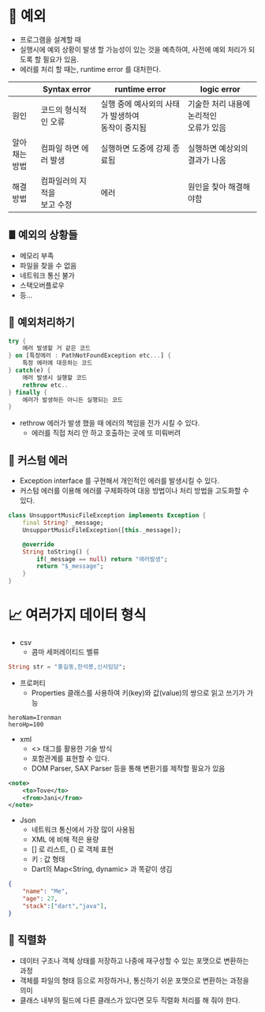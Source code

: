 # 🚫 예외
- 프로그램을 설계할 때
- 실행시에 예외 상황이 발생 할 가능성이 있는 것을 예측하여, 사전에 예외 처리가 되도록 할 필요가 있음.
- 에러를 처리 할 때는, runtime error 를 대처한다.

|              | Syntax error        | runtime error                  | logic error                |
| ------------ | ------------------- | ------------------------------ | -------------------------- |
| 원인           | 코드의 형식적인 오류         | 실행 중에 예사외의 사태가 발생하여<br>동작이 중지됨 | 기술한 처리 내용에 논리적인 <br>오류가 있음 |
| 알아 채는 <br>방법 | 컴파일 하면 에러 발생        | 실행하면 도중에 강제 종료됨                | 실행하면 예상외의 결과가 나옴           |
| 해결 방법        | 컴파일러의 지적을 <br>보고 수정 | 에러                             | 원인을 찾아 해결해야함               |
## 𖡴 예외의 상황들
- 메모리 부족
- 파일을 찾을 수 없음
- 네트워크 통신 불가
- 스택오버플로우
- 등...

## 🧹 예외처리하기
```dart
try {
	에러 발생할 거 같은 코드
} on [특정에러 : PathNotFoundException etc...] {
	특정 에러에 대응하는 코드
} catch(e) {
	에러 발생시 실행할 코드
	rethrow etc..
} finally {
	에러가 발생하든 아니든 실행되는 코드
}
```
- rethrow 에러가 발생 했을 때 에러의 책임을 전가 시킬 수 있다.
	- 에러를 직접 처리 안 하고 호출하는 곳에 또 미뤄버려
## 🛃 커스텀 에러
- Exception interface 를 구현해서 개인적인 에러를 발생시킬 수 있다.
- 커스텀 에러를 이용해 에러를 구체화하여 대응 방법이나 처리 방법을 고도화할 수 있다.
```dart
class UnsupportMusicFileException implements Exception {
	final String? _message;
	UnsupportMusicFileException([this._message]);

	@override
	String toString() {
		if(_message == null) return "에러발생";
		return "$_message";
	}
}
```

# 📈 여러가지 데이터 형식
- csv
	- 콤마 세퍼레이티드 벨류
```dart
String str = "홍길동,한석봉,신사임당";
```
- 프로퍼티
	-  Properties 클래스를 사용하여 키(key)와 값(value)의 쌍으로 읽고 쓰기가 가능
```properties
heroNam=Ironman
heroHp=100
```
- xml
	- <> 태그를 활용한 기술 방식
	- 포함관계를 표현할 수 있다.
	- DOM Parser, SAX Parser 등을 통해 변환기를 제작할 필요가 있음
```xml
<note>
	<to>Tove</to>
	<from>Jani</from>
</note>
```
- Json
	- 네트워크 통신에서 가장 많이 사용됨
	- XML 에 비해 적은 용량
	- [] 로 리스트, {} 로 객체 표현
	- 키 : 값 형태
	- Dart의 Map<String, dynamic> 과 똑같이 생김
```json
{
	"name": "Me",
	"age": 27,
	"stack":["dart","java"],
}
```
## 📏 직렬화
- 데이터 구조나 객체 상태를 저장하고 나중에 재구성할 수 있는 포맷으로 변환하는 과정
- 객체를 파일의 형태 등으로 저장하거나, 통신하기 쉬운 포맷으로 변환하는 과정을 의미
- 클래스 내부의 필드에 다른 클래스가 있다면 모두 직렬화 처리를 해 줘야 한다.
